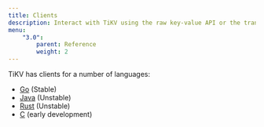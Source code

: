 ```yaml
---
title: Clients
description: Interact with TiKV using the raw key-value API or the transactional key-value API
menu:
    "3.0":
        parent: Reference
        weight: 2
---
```


TiKV has clients for a number of languages:

* [Go](../go) (Stable)
* [Java](../java) (Unstable)
* [Rust](../rust) (Unstable)
* [C](../c) (early development)
